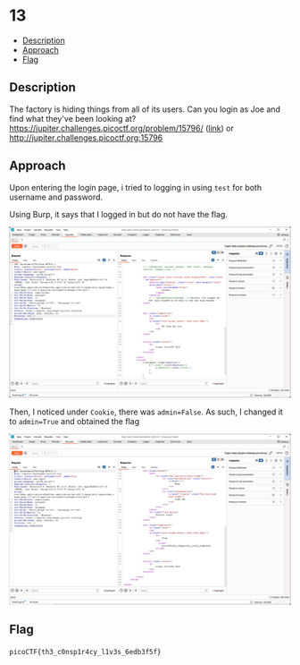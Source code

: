 # 13

- [Description](#description)
- [Approach](#approach)
- [Flag](#flag)

## Description

The factory is hiding things from all of its users. Can you login as Joe and find what they've been looking at? https://jupiter.challenges.picoctf.org/problem/15796/ ([link](https://jupiter.challenges.picoctf.org/problem/15796/)) or http://jupiter.challenges.picoctf.org:15796

## Approach

Upon entering the login page, i tried to logging in using `test` for both username and password.

Using Burp, it says that I logged in but do not have the flag.

<p align="center">
  <img src="https://raw.githubusercontent.com/DarrenPea/picoCTF_writeups/refs/heads/main/picoCTF-2019/Web-Exploitation/logon/img/user.png" />
</p>

Then, I noticed under `Cookie`, there was `admin=False`. As such, I changed it to `admin=True` and obtained the flag

<p align="center">
  <img src="https://raw.githubusercontent.com/DarrenPea/picoCTF_writeups/refs/heads/main/picoCTF-2019/Web-Exploitation/logon/img/admin.png" />
</p>

## Flag

`picoCTF{th3_c0nsp1r4cy_l1v3s_6edb3f5f}`